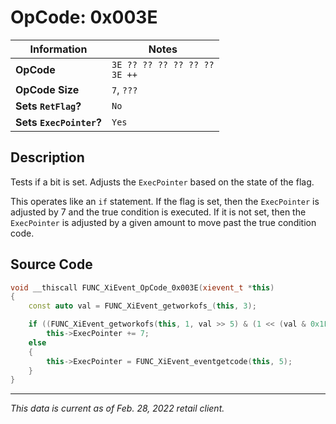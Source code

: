 # OpCode: 0x003E

| Information               | Notes |
|---                        |---    |
| **OpCode**                | `3E ?? ?? ?? ?? ?? ??` <br> `3E ++` |
| **OpCode Size**           | `7`, `???` |
| **Sets `RetFlag`?**       | `No`  |
| **Sets `ExecPointer`?**   | `Yes` |

## Description

Tests if a bit is set. Adjusts the `ExecPointer` based on the state of the flag. 

This operates like an `if` statement. If the flag is set, then the `ExecPointer` is adjusted by 7 and the true condition is executed. If it is not set, then the `ExecPointer` is adjusted by a given amount to move past the true condition code.

## Source Code

```cpp
void __thiscall FUNC_XiEvent_OpCode_0x003E(xievent_t *this)
{
    const auto val = FUNC_XiEvent_getworkofs_(this, 3);

    if ((FUNC_XiEvent_getworkofs(this, 1, val >> 5) & (1 << (val & 0x1F))) != 0)
        this->ExecPointer += 7;
    else
    {
        this->ExecPointer = FUNC_XiEvent_eventgetcode(this, 5);
    }
}
```

---

_This data is current as of Feb. 28, 2022 retail client._